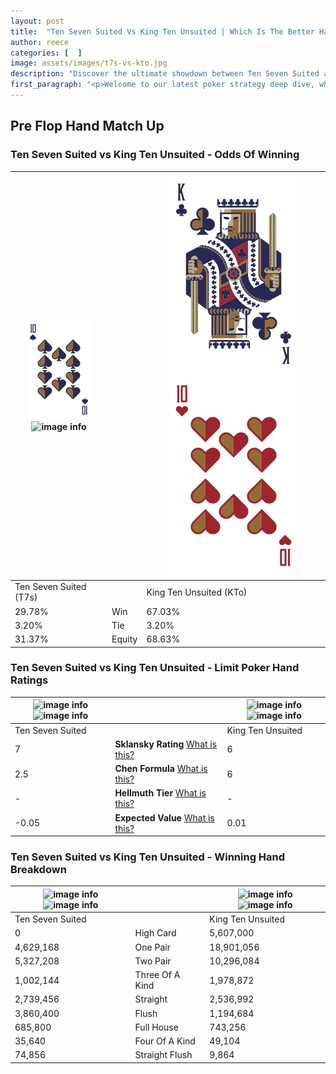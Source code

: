 ```yaml
---
layout: post
title:  "Ten Seven Suited Vs King Ten Unsuited | Which Is The Better Hand In Poker? A Complete Guide"
author: reece
categories: [  ]
image: assets/images/t7s-vs-kto.jpg
description: "Discover the ultimate showdown between Ten Seven Suited and King Ten Unsuited in poker! Uncover the odds, strategies, and scenarios where one hand triumphs over the other. Get ready to up your poker game with this thrilling analysis."
first_paragraph: "<p>Welcome to our latest poker strategy deep dive, where we're pitting two distinct hands against each other in a high-stakes showdown: Ten Seven Suited vs King Ten Unsuited.</p><p>In the dynamic world of poker, every decision counts, and knowing which hand holds the upper hand is key to your success at the table.</p><p>In this article, we'll dissect these two hands, explore the scenarios where one dominates the other, and equip you with the knowledge to make strategic choices that can tip the odds in your favor.</p><p>Get ready to unravel the intriguing dynamics of these poker hands and elevate your game to new heights.</p>"
---
```




[comment]: # (sp0)

## Pre Flop Hand Match Up

<div class="table hand-ratings" markdown="1"> 



### Ten Seven Suited vs King Ten Unsuited - Odds Of Winning


    
| ![image info](assets/images/hand1/T.png) ![image info](assets/images/hand1/7s.png) |  | ![image info](assets/images/hand2/K.png) ![image info](assets/images/hand2/To.png) |
| -------- | -------- | -------- |
| Ten Seven Suited (T7s) |  | King Ten Unsuited (KTo) |
| 29.78% | Win | 67.03% |
| 3.20% | Tie | 3.20% |
| 31.37% | Equity | 68.63% |




[comment]: # (sp1)



### Ten Seven Suited vs King Ten Unsuited - Limit Poker Hand Ratings


    
| ![image info](https://www.riverpairs.com/assets/images/hand1/T.png) ![image info](https://www.riverpairs.com/assets/images/hand1/7s.png) |  | ![image info](https://www.riverpairs.com/assets/images/hand2/K.png) ![image info](https://www.riverpairs.com/assets/images/hand2/To.png) |
| -------- | -------- | -------- |
| Ten Seven Suited |  | King Ten Unsuited |
| 7 | **Sklansky Rating** [What is this?](/sklansky-rating-explained) | 6 |
| 2.5 | **Chen Formula** [What is this?](/chen-formula-explained) | 6 |
| - | **Hellmuth Tier** [What is this?](/Hellmuth-tier-explained) | - |
| -0.05 | **Expected Value** [What is this?](/expected-value-explained) | 0.01 |




[comment]: # (sp2)



### Ten Seven Suited vs King Ten Unsuited - Winning Hand Breakdown


    
| ![image info](https://www.riverpairs.com/assets/images/hand1/T.png) ![image info](https://www.riverpairs.com/assets/images/hand1/7s.png) |  | ![image info](https://www.riverpairs.com/assets/images/hand2/K.png) ![image info](https://www.riverpairs.com/assets/images/hand2/To.png) |
| -------- | -------- | -------- |
| Ten Seven Suited |  | King Ten Unsuited |
| 0 | High Card | 5,607,000 |
| 4,629,168 | One Pair | 18,901,056 |
| 5,327,208 | Two Pair | 10,296,084 |
| 1,002,144 | Three Of A Kind | 1,978,872 |
| 2,739,456 | Straight | 2,536,992 |
| 3,860,400 | Flush | 1,194,684 |
| 685,800 | Full House | 743,256 |
| 35,640 | Four Of A Kind | 49,104 |
| 74,856 | Straight Flush | 9,864 |




[comment]: # (sp3)



</div>

[comment]: # (sp4)



[comment]: # (sp5)

